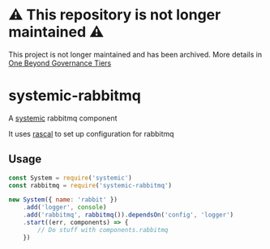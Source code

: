 # ⚠️ This repository is not longer maintained ⚠️

This project is not longer maintained and has been archived. More details in [One Beyond Governance Tiers](https://onebeyond-maintainers.netlify.app/governance/tiers)

# systemic-rabbitmq
A [systemic](https://github.com/guidesmiths/systemic) rabbitmq component

It uses [rascal](https://github.com/guidesmiths/rascal) to set up configuration for rabbitmq

## Usage
```js
const System = require('systemic')
const rabbitmq = require('systemic-rabbitmq')

new System({ name: 'rabbit' })
    .add('logger', console)
    .add('rabbitmq', rabbitmq()).dependsOn('config', 'logger')
    .start((err, components) => {
        // Do stuff with components.rabbitmq
    })
```
